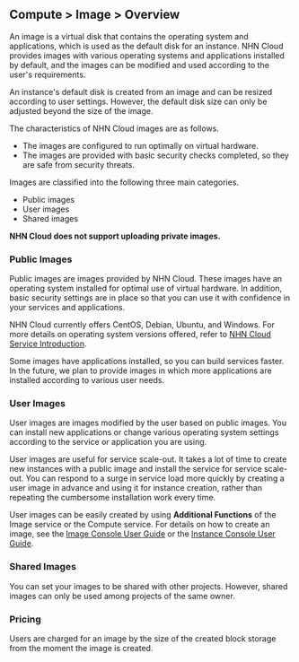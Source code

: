 ## Compute > Image > Overview

An image is a virtual disk that contains the operating system and applications, which is used as the default disk for an instance. NHN Cloud provides images with various operating systems and applications installed by default, and the images can be modified and used according to the user's requirements.

An instance's default disk is created from an image and can be resized according to user settings. However, the default disk size can only be adjusted beyond the size of the image.

The characteristics of NHN Cloud images are as follows.

- The images are configured to run optimally on virtual hardware.
- The images are provided with basic security checks completed, so they are safe from security threats.

Images are classified into the following three main categories.

* Public images
* User images
* Shared images

**NHN Cloud does not support uploading private images.**

### Public Images

Public images are images provided by NHN Cloud. These images have an operating system installed for optimal use of virtual hardware. In addition, basic security settings are in place so that you can use it with confidence in your services and applications.

NHN Cloud currently offers CentOS, Debian, Ubuntu, and Windows. For more details on operating system versions offered, refer to [NHN Cloud Service Introduction](https://toast.com/service/compute/instance).

Some images have applications installed, so you can build services faster. In the future, we plan to provide images in which more applications are installed according to various user needs.

### User Images

User images are images modified by the user based on public images. You can install new applications or change various operating system settings according to the service or application you are using.

User images are useful for service scale-out. It takes a lot of time to create new instances with a public image and install the service for service scale-out. You can respond to a surge in service load more quickly by creating a user image in advance and using it for instance creation, rather than repeating the cumbersome installation work every time.

User images can be easily created by using **Additional Functions** of the Image service or the Compute service. For details on how to create an image, see the [Image Console User Guide](/Compute/Image/en/console-guide/) or the [Instance Console User Guide](/Compute/Instance/en/console-guide/).

### Shared Images

You can set your images to be shared with other projects. However, shared images can only be used among projects of the same owner.

### Pricing

Users are charged for an image by the size of the created block storage from the moment the image is created.
